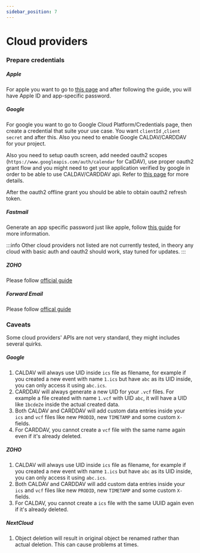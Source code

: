 ```yaml
---
sidebar_position: 7
---
```


# Cloud providers

### Prepare credentials

##### Apple

For apple you want to go to [this page](https://support.apple.com/en-us/HT204397) and after following the guide, you will have Apple ID and app-specific password.

##### Google

For google you want to go to Google Cloud Platform/Credentials page, then create a credential that suite your use case. You want `clientId` ,`client secret` and after this. Also you need to enable Google CALDAV/CARDDAV for your project.

Also you need to setup oauth screen, add needed oauth2 scopes (`https://www.googleapis.com/auth/calendar` for CalDAV), use proper oauth2 grant flow and you might need to get your application verified by google in order to be able to use CALDAV/CARDDAV api. Refer to [this page](https://developers.google.com/identity/protocols/oauth2) for more details.

After the oauth2 offline grant you should be able to obtain oauth2 refresh token.

##### Fastmail

Generate an app specific password just like apple, follow [this guide](https://www.fastmail.help/hc/en-us/articles/360058752834) for more information.

:::info
Other cloud providers not listed are not currently tested, in theory any cloud with basic auth and oauth2 should work, stay tuned for updates.
:::

##### ZOHO

Please follow [official guide](https://help.zoho.com/portal/en/kb/calendar/syncing-other-calendars/articles/setting-up-caldav-sync-in-zoho-calendar#Configuring_CalDAV_sync_between_Zoho_Calendar_and_your_device)

##### Forward Email

Please follow [offical guide](https://forwardemail.net/en/faq#do-you-support-calendars-caldav)

### Caveats

Some cloud providers' APIs are not very standard, they might includes several quirks.

##### Google

1. CALDAV will always use UID inside `ics` file as filename, for example if you created a new event with name `1.ics` but have `abc` as its UID inside, you can only access it using `abc.ics`.
2. CARDDAV will always generate a new UID for your `.vcf` files. For example a file created with name `1.vcf` with UID `abc`, it will have a UID like `1bcde2e` inside the actual created data.
3. Both CALDAV and CARDDAV will add custom data entries inside your `ics` and `vcf` files like new `PRODID`, new `TIMETAMP` and some custom `X-` fields.
4. For CARDDAV, you cannot create a `vcf` file with the same name again even if it's already deleted.

##### ZOHO

1. CALDAV will always use UID inside `ics` file as filename, for example if you created a new event with name `1.ics` but have `abc` as its UID inside, you can only access it using `abc.ics`.
2. Both CALDAV and CARDDAV will add custom data entries inside your `ics` and `vcf` files like new `PRODID`, new `TIMETAMP` and some custom `X-` fields.
3. For CALDAV, you cannot create a `ics` file with the same UUID again even if it's already deleted.

##### NextCloud

1. Object deletion will result in original object be renamed rather than actual deletion. This can cause problems at times.
